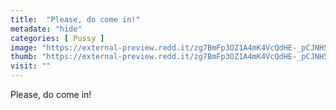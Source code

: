 ```yaml
---
title:  "Please, do come in!"
metadate: "hide"
categories: [ Pussy ]
image: "https://external-preview.redd.it/zg7BmFp3OZ1A4mK4VcQdHE-_pCJNH5G6VEhJU9Cb4Bg.jpg?auto=webp&s=b73f3773eb3d39150edc837616f773f7274bc5d1"
thumb: "https://external-preview.redd.it/zg7BmFp3OZ1A4mK4VcQdHE-_pCJNH5G6VEhJU9Cb4Bg.jpg?width=1080&crop=smart&auto=webp&s=0531b146fa648f46e499aa8fd2f49a480ecb4c5c"
visit: ""
---
```

Please, do come in!
